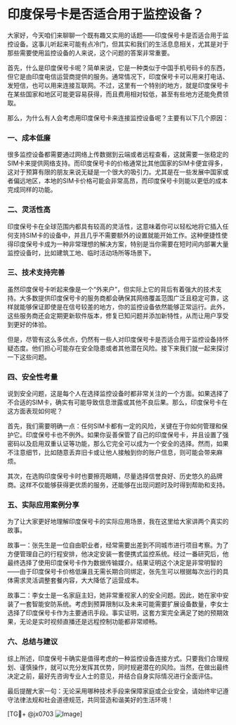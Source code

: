 # 印度保号卡是否适合用于监控设备？

大家好，今天咱们来聊聊一个既有趣又实用的话题——印度保号卡是否适合用于监控设备。这事儿听起来可能有点冷门，但其实和我们的生活息息相关，尤其是对于那些需要使用监控设备的人来说，这个问题的答案非常重要。

首先，什么是印度保号卡呢？简单来说，它是一种类似于中国手机号码卡的东西，但它是由印度电信运营商提供的服务。通常情况下，印度保号卡可以用来打电话、发短信，也可以用来连接互联网。不过，这里有一个特别的地方，就是印度保号卡在某些国家和地区可能更容易获得，而且费用相对较低，甚至有些地方还能免费领取。

那么，为什么有人会考虑用印度保号卡来连接监控设备呢？主要有以下几个原因：

### 一、成本低廉

很多监控设备都需要通过网络上传数据到云端或者远程查看，这就需要一张稳定的SIM卡来提供网络支持。而印度保号卡的价格通常比其他国家的SIM卡便宜得多，这对于预算有限的朋友来说无疑是一个很大的吸引力。尤其是在一些发展中国家或者偏远地区，本地的SIM卡价格可能会非常高昂，而印度保号卡则能以更低的成本完成同样的功能。

### 二、灵活性高

印度保号卡在全球范围内都具有较高的灵活性，这意味着你可以轻松地将它插入任何支持SIM卡的设备中，并且几乎不需要额外的设置就能开始工作。这种便捷性使得印度保号卡成为一种非常理想的解决方案，特别是当你需要在短时间内部署大量监控设备时，比如建筑工地、临时活动场所等场景下。

### 三、技术支持完善

虽然印度保号卡听起来像是一个“外来户”，但实际上它的背后有着强大的技术支持。大多数提供印度保号卡的服务商都会确保其网络覆盖范围广泛且稳定可靠，这样就能够保证即使是在信号较差的地方，你的监控设备依然能够正常运行。此外，这些服务商还会定期更新软件版本，修复已知问题并添加新特性，从而让用户享受到更好的体验。

但是，尽管有这么多优点，仍然有一些人对印度保号卡是否适合用于监控设备持怀疑态度。他们担心可能存在安全隐患或者其他潜在风险。接下来我们就一起来探讨一下这些问题。

### 四、安全性考量

说到安全问题，这是每个人在选择监控设备时都非常关注的一个方面。如果选择了不合适的SIM卡，确实有可能导致信息泄露或其他不良后果。那么，印度保号卡在这方面表现如何呢？

首先，我们需要明确一点：任何SIM卡都有一定的风险，关键在于你如何管理和保护它。印度保号卡也不例外。如果你妥善保管了自己的印度保号卡，并且设置了强密码以及启用双重认证等功能，那么它完全可以成为一个安全的选择。然而，如果不注意细节，比如随意丢弃旧卡或让他人接触到你的账户信息，则可能会带来麻烦。

其次，在选购印度保号卡时也要擦亮眼睛，尽量选择信誉良好、历史悠久的品牌商。这样不仅能够获得更优质的服务，还能够在出现问题时及时得到帮助和支持。

### 五、实际应用案例分享

为了让大家更好地理解印度保号卡的实际应用场景，我在这里给大家讲两个真实的故事。

故事一：张先生是一位自由职业者，经常需要出差到不同城市进行项目考察。为了方便管理自己的行程安排，他决定安装一套便携式监控系统。经过一番研究后，他最终选择了使用印度保号卡作为数据传输媒介。结果证明这个决定是非常明智的——由于印度保号卡价格低廉且无需长期合同绑定，张先生可以根据每次出行的具体需求灵活调整套餐内容，大大降低了运营成本。

故事二：李女士是一名家庭主妇，她非常重视家人的安全问题。因此，她在家中安装了一套智能安防系统。考虑到预算限制以及未来可能需要扩展设备数量，李女士选择了印度保号卡作为主要通讯手段。事实证明，这套方案完全满足了她的预期效果，无论是实时视频直播还是远程控制功能都非常顺畅。

### 六、总结与建议

综上所述，印度保号卡确实是值得考虑的一种监控设备连接方式。只要我们合理规划、谨慎操作，就可以充分发挥其优势，同时规避潜在的风险。当然，在做出最终决定之前，最好先咨询专业人士的意见，并结合自身实际情况进行全面评估。

最后提醒大家一句：无论采用哪种技术手段来保障家庭或企业安全，请始终牢记遵守法律法规和社会道德规范，共同营造和谐美好的生活环境！

[TG💪+ @jx0703 ![Image](https://github.com/user-attachments/assets/dbca1d08-cadb-493c-b0ec-ad6f7a83f270)]